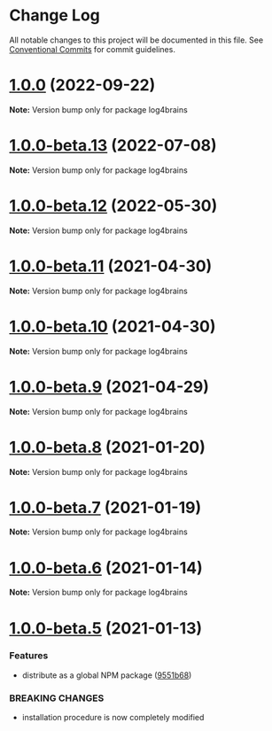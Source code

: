 # Change Log

All notable changes to this project will be documented in this file.
See [Conventional Commits](https://conventionalcommits.org) for commit guidelines.

# [1.0.0](https://github.com/thomvaill/log4brains/compare/v1.0.0-beta.13...v1.0.0) (2022-09-22)

**Note:** Version bump only for package log4brains





# [1.0.0-beta.13](https://github.com/thomvaill/log4brains/compare/v1.0.0-beta.12...v1.0.0-beta.13) (2022-07-08)

**Note:** Version bump only for package log4brains





# [1.0.0-beta.12](https://github.com/thomvaill/log4brains/compare/v1.0.0-beta.11...v1.0.0-beta.12) (2022-05-30)

**Note:** Version bump only for package log4brains





# [1.0.0-beta.11](https://github.com/thomvaill/log4brains/compare/v1.0.0-beta.10...v1.0.0-beta.11) (2021-04-30)

**Note:** Version bump only for package log4brains





# [1.0.0-beta.10](https://github.com/thomvaill/log4brains/compare/v1.0.0-beta.9...v1.0.0-beta.10) (2021-04-30)

**Note:** Version bump only for package log4brains





# [1.0.0-beta.9](https://github.com/thomvaill/log4brains/compare/v1.0.0-beta.8...v1.0.0-beta.9) (2021-04-29)

**Note:** Version bump only for package log4brains





# [1.0.0-beta.8](https://github.com/thomvaill/log4brains/compare/v1.0.0-beta.7...v1.0.0-beta.8) (2021-01-20)

**Note:** Version bump only for package log4brains





# [1.0.0-beta.7](https://github.com/thomvaill/log4brains/compare/v1.0.0-beta.6...v1.0.0-beta.7) (2021-01-19)

**Note:** Version bump only for package log4brains





# [1.0.0-beta.6](https://github.com/thomvaill/log4brains/compare/v1.0.0-beta.5...v1.0.0-beta.6) (2021-01-14)

**Note:** Version bump only for package log4brains





# [1.0.0-beta.5](https://github.com/thomvaill/log4brains/compare/v1.0.0-beta.4...v1.0.0-beta.5) (2021-01-13)


### Features

* distribute as a global NPM package ([9551b68](https://github.com/thomvaill/log4brains/commit/9551b689ffbce82f5b6d2bb514f87bf3faa10e3e))


### BREAKING CHANGES

* installation procedure is now completely modified
